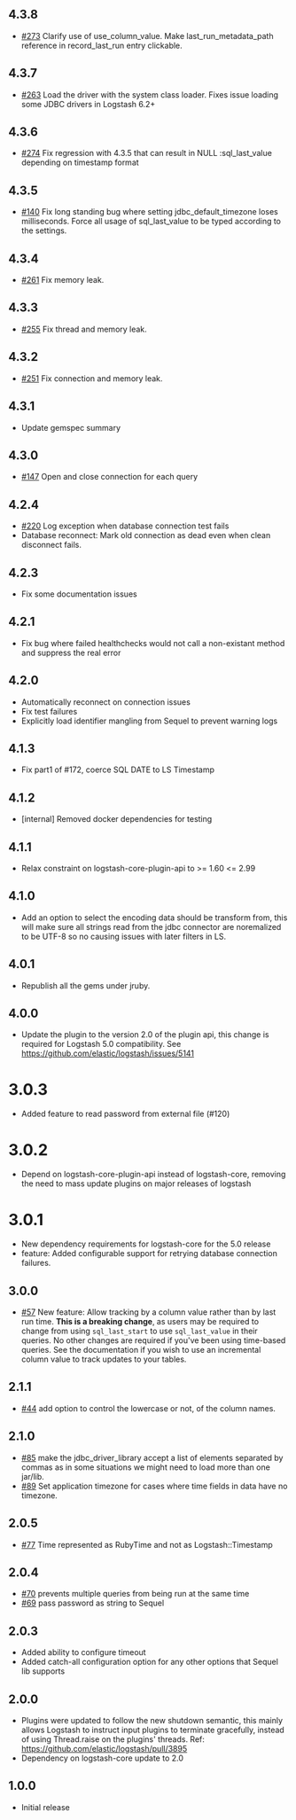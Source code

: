 ## 4.3.8
  - [#273](https://github.com/logstash-plugins/logstash-input-jdbc/issues/273) Clarify use of use_column_value. Make last_run_metadata_path reference in record_last_run entry clickable.

## 4.3.7
  - [#263](https://github.com/logstash-plugins/logstash-input-jdbc/issues/263) Load the driver with the system class loader. Fixes issue loading some JDBC drivers in Logstash 6.2+

## 4.3.6
  - [#274](https://github.com/logstash-plugins/logstash-input-jdbc/issues/274) Fix regression with 4.3.5 that can result in NULL :sql_last_value depending on timestamp format

## 4.3.5
  - [#140](https://github.com/logstash-plugins/logstash-input-jdbc/issues/140) Fix long standing bug where setting jdbc_default_timezone loses milliseconds. Force all usage of sql_last_value to be typed according to the settings.

## 4.3.4
  - [#261](https://github.com/logstash-plugins/logstash-input-jdbc/issues/261) Fix memory leak.

## 4.3.3
  - [#255](https://github.com/logstash-plugins/logstash-input-jdbc/issues/255) Fix thread and memory leak.

## 4.3.2
  - [#251](https://github.com/logstash-plugins/logstash-input-jdbc/issues/251) Fix connection and memory leak.

## 4.3.1
  - Update gemspec summary

## 4.3.0
  - [#147](https://github.com/logstash-plugins/logstash-input-jdbc/issues/147) Open and close connection for each query

## 4.2.4
  - [#220](https://github.com/logstash-plugins/logstash-input-jdbc/issues/220) Log exception when database connection test fails
  - Database reconnect: Mark old connection as dead even when clean disconnect fails.

## 4.2.3
  - Fix some documentation issues

## 4.2.1
 - Fix bug where failed healthchecks would not call a non-existant method and suppress the real error

## 4.2.0
 - Automatically reconnect on connection issues
 - Fix test failures
 - Explicitly load identifier mangling from Sequel to prevent
   warning logs

## 4.1.3
 - Fix part1 of #172, coerce SQL DATE to LS Timestamp

## 4.1.2
 - [internal] Removed docker dependencies for testing

## 4.1.1
 - Relax constraint on logstash-core-plugin-api to >= 1.60 <= 2.99

## 4.1.0
 - Add an option to select the encoding data should be transform from,
   this will make sure all strings read from the jdbc connector are
   noremalized to be UTF-8 so no causing issues with later filters in LS.

## 4.0.1
 - Republish all the gems under jruby.

## 4.0.0
 - Update the plugin to the version 2.0 of the plugin api, this change is required for Logstash 5.0 compatibility. See https://github.com/elastic/logstash/issues/5141

# 3.0.3
 - Added feature to read password from external file (#120)

# 3.0.2
 - Depend on logstash-core-plugin-api instead of logstash-core, removing the need to mass update plugins on major releases of logstash

# 3.0.1
 - New dependency requirements for logstash-core for the 5.0 release
 - feature: Added configurable support for retrying database connection
   failures.

## 3.0.0
 - [#57](https://github.com/logstash-plugins/logstash-input-jdbc/issues/57) New feature: Allow tracking by a column value rather than by last run time.  **This is a breaking change**, as users may be required to change from using `sql_last_start` to use `sql_last_value` in their queries.  No other changes are required if you've been using time-based queries.  See the documentation if you wish to use an incremental column value to track updates to your tables.

## 2.1.1
 - [#44](https://github.com/logstash-plugins/logstash-input-jdbc/issues/44) add option to control the lowercase or not, of the column names.

## 2.1.0
 - [#85](https://github.com/logstash-plugins/logstash-input-jdbc/issues/85) make the jdbc_driver_library accept a list of elements separated by commas as in some situations we might need to load more than one jar/lib.
 - [#89](https://github.com/logstash-plugins/logstash-input-jdbc/issues/89) Set application timezone for cases where time fields in data have no timezone.

## 2.0.5
 - [#77](https://github.com/logstash-plugins/logstash-input-jdbc/issues/77) Time represented as RubyTime and not as Logstash::Timestamp

## 2.0.4
 - [#70](https://github.com/logstash-plugins/logstash-input-jdbc/pull/70) prevents multiple queries from being run at the same time
 - [#69](https://github.com/logstash-plugins/logstash-input-jdbc/pull/69) pass password as string to Sequel

## 2.0.3
 - Added ability to configure timeout
 - Added catch-all configuration option for any other options that Sequel lib supports

## 2.0.0
 - Plugins were updated to follow the new shutdown semantic, this mainly allows Logstash to instruct input plugins to terminate gracefully,
   instead of using Thread.raise on the plugins' threads. Ref: https://github.com/elastic/logstash/pull/3895
 - Dependency on logstash-core update to 2.0

## 1.0.0
 - Initial release
